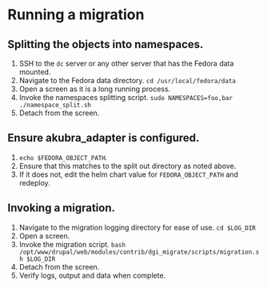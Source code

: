 # Running a migration

## Splitting the objects into namespaces.

1. SSH to the `dc` server or any other server that has the Fedora data mounted.
2. Navigate to the Fedora data directory.
   `cd /usr/local/fedora/data`
3. Open a screen as it is a long running process.
4. Invoke the namespaces splitting script.
   `sudo NAMESPACES=foo,bar ./namespace_split.sh`
5. Detach from the screen.

## Ensure akubra_adapter is configured.

1. `echo $FEDORA_OBJECT_PATH`.
2. Ensure that this matches to the split out directory as noted above.
3. If it does not, edit the helm chart value for `FEDORA_OBJECT_PATH` and redeploy.

## Invoking a migration.

1. Navigate to the migration logging directory for ease of use.
   `cd $LOG_DIR`
2. Open a screen.
3. Invoke the migration script.
   `bash /opt/www/drupal/web/modules/contrib/dgi_migrate/scripts/migration.sh $LOG_DIR`
4. Detach from the screen.
5. Verify logs, output and data when complete.
